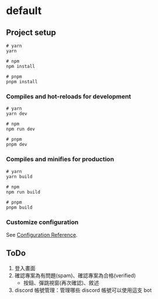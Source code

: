 # default

## Project setup

```
# yarn
yarn

# npm
npm install

# pnpm
pnpm install
```

### Compiles and hot-reloads for development

```
# yarn
yarn dev

# npm
npm run dev

# pnpm
pnpm dev
```

### Compiles and minifies for production

```
# yarn
yarn build

# npm
npm run build

# pnpm
pnpm build
```

### Customize configuration

See [Configuration Reference](https://vitejs.dev/config/).


## ToDo

1. 登入畫面
2. 確認專案為有問題(spam)、確認專案為合格(verified)
   - 按鈕、彈跳視窗(再次確認)、敘述
3. discord 帳號管理：管理哪些 discord 帳號可以使用這支 bot
